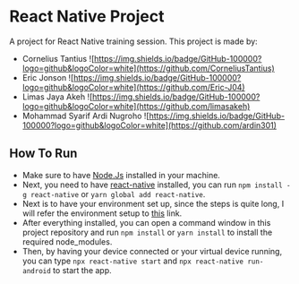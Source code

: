 # React Native Project
A project for React Native training session. This project is made by:

- Cornelius Tantius ![https://img.shields.io/badge/GitHub-100000?logo=github&logoColor=white](https://github.com/CorneliusTantius)
- Eric Jonson ![https://img.shields.io/badge/GitHub-100000?logo=github&logoColor=white](https://github.com/Eric-J04)
- Limas Jaya Akeh ![https://img.shields.io/badge/GitHub-100000?logo=github&logoColor=white](https://github.com/limasakeh)
- Mohammad Syarif Ardi Nugroho ![https://img.shields.io/badge/GitHub-100000?logo=github&logoColor=white](https://github.com/ardin301)


## How To Run
- Make sure to have [Node.Js](https://nodejs.org/en/) installed in your machine.
- Next, you need to have [react-native](https://www.npmjs.com/package/react-native) installed, you can run `npm install -g react-native` or `yarn global add react-native`.
- Next is to have your environment set up, since the steps is quite long, I will refer the environment setup to [this](https://reactnative.dev/docs/environment-setup) link.
- After everything installed, you can open a command window in this project repository and run `npm install` or `yarn install` to install the required node_modules.
- Then, by having your device connected or your virtual device running, you can type `npx react-native start` and `npx react-native run-android` to start the app.